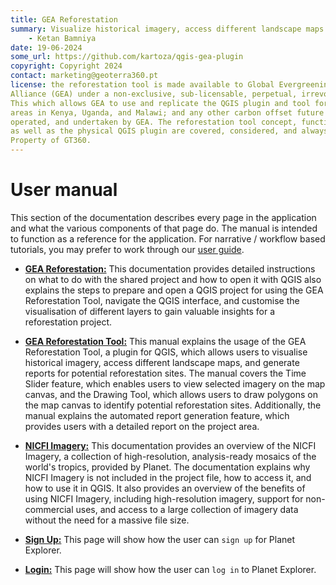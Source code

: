 ```yaml
---
title: GEA Reforestation
summary: Visualize historical imagery, access different landscape maps and generate reports for potential afforestation sites.
    - Ketan Bamniya
date: 19-06-2024
some_url: https://github.com/kartoza/qgis-gea-plugin
copyright: Copyright 2024
contact: marketing@geoterra360.pt
license: the reforestation tool is made available to Global Evergreening Global
Alliance (GEA) under a non-exclusive, sub-licensable, perpetual, irrevocable, royalty-free licence.
This which allows GEA to use and replicate the QGIS plugin and tool for the appointed project
areas in Kenya, Uganda, and Malawi; and any other carbon offset future project areas managed,
operated, and undertaken by GEA. The reforestation tool concept, functionality, and operations,
as well as the physical QGIS plugin are covered, considered, and always remain the Intellectual
Property of GT360.
---
```


# User manual

This section of the documentation describes every page in the application and
what the various components of that page do. The manual is intended to function
as a reference for the application. For narrative / workflow based tutorials,
you may prefer to work through our [user guide](../guide/index.md).

* **[GEA Reforestation:](gea-reforestation.md)** This documentation provides detailed instructions on what to do with the shared project and how to open it with QGIS also explains the steps to prepare and open a QGIS project for using the GEA Reforestation Tool, navigate the QGIS interface, and customise the visualisation of different layers to gain valuable insights for a reforestation project.

* **[GEA Reforestation Tool:](gea-reforestation-tool.md)** This manual explains the usage of the GEA Reforestation Tool, a plugin for QGIS, which allows users to visualise historical imagery, access different landscape maps, and generate reports for potential reforestation sites. The manual covers the Time Slider feature, which enables users to view selected imagery on the map canvas, and the Drawing Tool, which allows users to draw polygons on the map canvas to identify potential reforestation sites. Additionally, the manual explains the automated report generation feature, which provides users with a detailed report on the project area.

* **[NICFI Imagery:](nicfi-imagery.md)** This documentation provides an overview of the NICFI Imagery, a collection of high-resolution, analysis-ready mosaics of the world's tropics, provided by Planet. The documentation explains why NICFI Imagery is not included in the project file, how to access it, and how to use it in QGIS. It also provides an overview of the benefits of using NICFI Imagery, including high-resolution imagery, support for non-commercial uses, and access to a large collection of imagery data without the need for a massive file size.

* **[Sign Up:](sign-up.md)** This page will show how the user can `sign up` for Planet Explorer.

* **[Login:](login.md)** This page will show how the user can `log in` to Planet Explorer.
